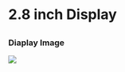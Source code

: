 <h1> 2.8 inch Display <h2>
<h3> Diaplay Image </h3>

<image src= "https://raw.githubusercontent.com/srjshinde/STM32/master/SPI_two_point_eight/2.8_LCD_display.jpg"> </image>
